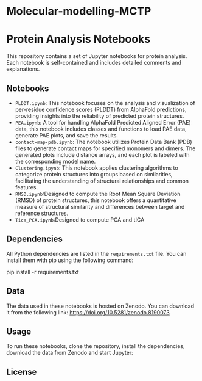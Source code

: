 # Molecular-modelling-MCTP

# Protein Analysis Notebooks

This repository contains a set of Jupyter notebooks for protein analysis. Each notebook is self-contained and includes detailed comments and explanations.

## Notebooks

- `PLDDT.ipynb`: This notebook focuses on the analysis and visualization of per-residue confidence scores (PLDDT) from AlphaFold predictions, providing insights into the reliability of predicted protein structures.
- `PEA.ipynb`: A tool for handling AlphaFold Predicted Aligned Error (PAE) data, this notebook includes classes and functions to load PAE data, generate PAE plots, and save the results.
- `contact-map-pdb.ipynb`: The notebook utilizes Protein Data Bank (PDB) files to generate contact maps for specified monomers and dimers. The generated plots include distance arrays, and each plot is labeled with the corresponding model name.
- `Clustering.ipynb`: This notebook applies clustering algorithms to categorize protein structures into groups based on similarities, facilitating the understanding of structural relationships and common features.
-  `RMSD.ipynb`:Designed to compute the Root Mean Square Deviation (RMSD) of protein structures, this notebook offers a quantitative measure of structural similarity and differences between target and reference structures.
-  `Tica_PCA.ipynb`:Designed to compute PCA and tICA
  
## Dependencies

All Python dependencies are listed in the `requirements.txt` file. You can install them with pip using the following command:

pip install -r requirements.txt


## Data

The data used in these notebooks is hosted on Zenodo. You can download it from the following link: 
https://doi.org/10.5281/zenodo.8190073

## Usage

To run these notebooks, clone the repository, install the dependencies, download the data from Zenodo and start Jupyter:

## License
